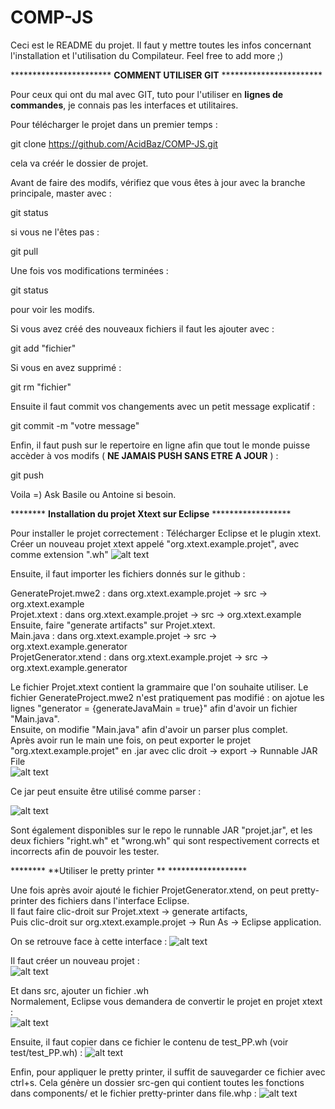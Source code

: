 # COMP-JS

Ceci est le README du projet. Il faut y mettre toutes les infos concernant l'installation et l'utilisation du Compilateur.
Feel free to add more ;)

*********************** **COMMENT UTILISER GIT** ***********************

Pour ceux qui ont du mal avec GIT, tuto pour l'utiliser en **lignes de commandes**, je connais pas les interfaces et utilitaires. 


Pour télécharger le projet dans un premier temps : 

git clone https://github.com/AcidBaz/COMP-JS.git

cela va créér le dossier de projet.

Avant de faire des modifs, vérifiez que vous êtes à jour avec la branche principale, master avec : 

git status 

si vous ne l'êtes pas : 

git pull 

Une fois vos modifications terminées : 

git status 

pour voir les modifs.

Si vous avez créé des nouveaux fichiers il faut les ajouter avec :

git add "fichier"

Si vous en avez supprimé :

git rm "fichier"

Ensuite il faut commit vos changements avec un petit message explicatif :

git commit -m "votre message"

Enfin, il faut push sur le repertoire en ligne afin que tout le monde puisse accèder à vos modifs ( **NE JAMAIS PUSH SANS ETRE A JOUR** ) : 

git push 


Voila =) Ask Basile ou Antoine si besoin.


******** **Installation du projet Xtext sur Eclipse** ******************

Pour installer le projet correctement :
Télécharger Eclipse et le plugin xtext.
Créer un nouveau projet xtext appelé "org.xtext.example.projet", avec comme extension ".wh"
![alt text](img/new_project.png)

Ensuite, il faut importer les fichiers donnés sur le github :  

GenerateProjet.mwe2 : dans org.xtext.example.projet -> src -> org.xtext.example   
Projet.xtext : dans org.xtext.example.projet -> src -> org.xtext.example  
Ensuite, faire "generate artifacts" sur Projet.xtext.   
Main.java : dans org.xtext.example.projet -> src -> org.xtext.example.generator  
ProjetGenerator.xtend : dans org.xtext.example.projet -> src -> org.xtext.example.generator

Le fichier Projet.xtext contient la grammaire que l'on souhaite utiliser. Le fichier GenerateProject.mwe2 n'est pratiquement pas modifié : on ajotue les lignes "generator = {generateJavaMain = true}" afin d'avoir un fichier "Main.java".  
Ensuite, on modifie "Main.java" afin d'avoir un parser plus complet.  
Après avoir run le main une fois, on peut exporter le projet "org.xtext.example.projet" en .jar avec clic droit -> export -> Runnable JAR File  
![alt text](img/export_jar.png)  

Ce jar peut ensuite être utilisé comme parser :   

![alt text](img/cmd_jar.png)  

Sont également disponibles sur le repo le runnable JAR "projet.jar", et les deux fichiers "right.wh" et "wrong.wh" qui sont respectivement corrects et incorrects afin de pouvoir les tester.  


******** **Utiliser le pretty printer ** ******************  

Une fois après avoir ajouté le fichier ProjetGenerator.xtend, on peut pretty-printer des fichiers dans l'interface Eclipse.   
Il faut faire clic-droit sur Projet.xtext -> generate artifacts,   
Puis clic-droit sur org.xtext.example.projet -> Run As -> Eclipse application.  

On se retrouve face à cette interface :
![alt text](img/pp1.png)  

Il faut créer un nouveau projet :  
![alt text](img/pp2.png)  

Et dans src, ajouter un fichier .wh  
Normalement, Eclipse vous demandera de convertir le projet en projet xtext :  
![alt text](img/pp3.png)  

Ensuite, il faut copier dans ce fichier le contenu de test_PP.wh (voir test/test_PP.wh) :
![alt text](img/pp4.png)  

Enfin, pour appliquer le pretty printer, il suffit de sauvegarder ce fichier avec ctrl+s. Cela génère un dossier src-gen qui contient toutes les fonctions dans components/ et le fichier pretty-printer dans file.whp : 
![alt text](img/pp5.png)  


